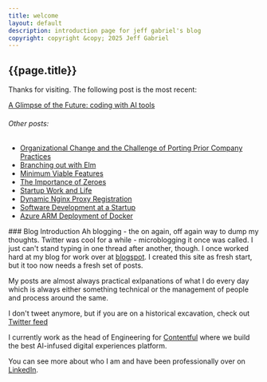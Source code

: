```yaml
---
title: welcome
layout: default
description: introduction page for jeff gabriel's blog
copyright: copyright &copy; 2025 Jeff Gabriel
---
```

## {{page.title}}
Thanks for visiting. The following post is the most recent:
<div id="nav">
  <a href="/thefuture" target="_self">A Glimpse of the Future: coding with AI tools</a>
<p>
<h6>Other posts:</h6>
<ul>
<li><a href="/folklore" target="_self">Organizational Change and the Challenge of Porting Prior Company Practices</a></li>
<li><a href="/elm" target="_self">Branching out with Elm</a></li>
<li><a href="/minimumviablefeatures" target="_self">Minimum Viable Features</a></li>
<li><a href="/importantzeroes.html" target="_self">The Importance of Zeroes</a></li>
<li><a href="/worklife.html" target="_self">Startup Work and Life</a></li>
<li><a href="/nginxloadbalancer.html" target="_self">Dynamic Nginx Proxy Registration</a></li>
<li><a href="/devprocess.html" target="_self">Software Development at a Startup</a></li>
<li><a href="/dockerarmdeploy.html" target="_self">Azure ARM Deployment of Docker</a></li>
</ul>
</p>
</div>
### Blog Introduction
Ah blogging - the on again, off again way to dump my thoughts. Twitter was cool for a while - microblogging it once was called. I just can't stand typing in one thread after another, though. I once worked hard at my blog for work over at <a href="http://gabe19.blogspot.com" target="_blank">blogspot</a>. I created this site as fresh start, but it too now needs a fresh set of posts.

My posts are almost always practical exlpanations of what I do every day which is always either something technical or the management of people and process around the same. 

I don't tweet anymore, but if you are on a historical excavation, check out <a href="https://twitter.com/jeffgabriel" class="twitter-follow-button" data-show-count="false">Twitter feed</a><script async src="//platform.twitter.com/widgets.js" charset="utf-8"></script>

I currently work as the head of Engineering for <a href="http://contentful.com" target="_blank">Contentful</a> where we build the best AI-infused digital experiences platform.

You can see more about who I am and have been professionally over on <a href="https://www.linkedin.com/in/jeff-gabriel-88395b" target="_blank">LinkedIn</a>.
